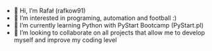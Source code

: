 - 👋 Hi, I’m Rafał (rafkow91)
- 👀 I’m interested in programing, automation and football :)
- 🌱 I’m currently learning Python with PyStart Bootcamp (PyStart.pl)
- 💞️ I’m looking to collaborate on all projects that allow me to develop myself and improve my coding level

<!---
rafkow91/rafkow91 is a ✨ special ✨ repository because its `README.md` (this file) appears on your GitHub profile.
You can click the Preview link to take a look at your changes.
--->
